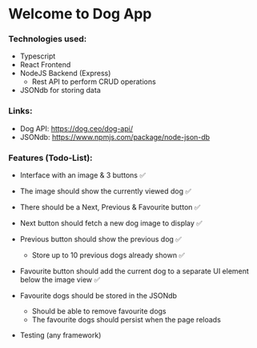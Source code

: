 # Welcome to Dog App

### Technologies used:
- Typescript
- React Frontend
- NodeJS Backend (Express)
    - Rest API to perform CRUD operations
- JSONdb for storing data

### Links:
- Dog API: https://dog.ceo/dog-api/
- JSONdb: https://www.npmjs.com/package/node-json-db

### Features (Todo-List):
-  Interface with an image & 3 buttons ✅
- The image should show the currently viewed dog ✅
- There should be a Next, Previous & Favourite button ✅
- Next button should fetch a new dog image to display ✅
- Previous button should show the previous dog ✅
    - Store up to 10 previous dogs already shown ✅
- Favourite button should add the current dog to a separate UI element below the image view ✅


- Favourite dogs should be stored in the JSONdb
    - Should be able to remove favourite dogs
    - The favourite dogs should persist when the page reloads


- Testing (any framework)
